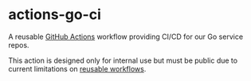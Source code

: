 # actions-go-ci

A reusable [GitHub Actions](https://docs.github.com/en/actions) workflow
providing CI/CD for our Go service repos.

This action is designed only for internal use but must be public due to current
limitations on [reusable
workflows](https://docs.github.com/en/actions/using-workflows/reusing-workflows#access-to-reusable-workflows).

